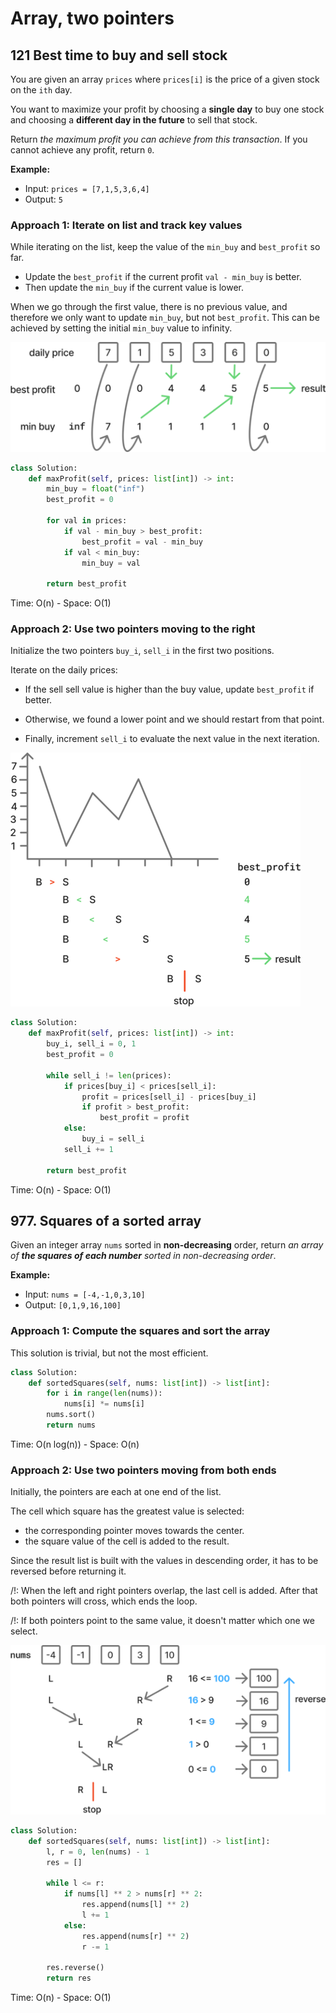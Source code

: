# Array, two pointers

## 121 Best time to buy and sell stock

You are given an array `prices` where `prices[i]` is the price of a given stock on the `ith` day.

You want to maximize your profit by choosing a **single day** to buy one stock and choosing a **different day in the future** to sell that stock.

Return *the maximum profit you can achieve from this transaction*. If you cannot achieve any profit, return `0`.



**Example:**

- Input: `prices = [7,1,5,3,6,4]`
- Output: `5`



### Approach 1: Iterate on list and track key values

While iterating on the list, keep the value of the `min_buy` and `best_profit` so far.

- Update the `best_profit` if the current profit `val - min_buy` is better.
- Then update the `min_buy` if the current value is lower.



When we go through the first value, there is no previous value, and therefore we only want to update `min_buy`, but not `best_profit`. This can be achieved by setting the initial `min_buy` value to infinity.



![121_1](README.assets/121_1_.png)



```python
class Solution:
    def maxProfit(self, prices: list[int]) -> int:
        min_buy = float("inf")
        best_profit = 0

        for val in prices:
            if val - min_buy > best_profit:
                best_profit = val - min_buy
            if val < min_buy:
                min_buy = val

        return best_profit
```

Time: O(n) - Space: O(1)



### Approach 2: Use two pointers moving to the right

Initialize the two pointers `buy_i`, `sell_i` in the first two positions.

Iterate on the daily prices:

- If the sell sell value is higher than the buy value, update `best_profit` if better.

- Otherwise, we found a lower point and we should restart from that point.
- Finally, increment `sell_i` to evaluate the next value in the next iteration.



![121_2](README.assets/121_2_.png)



```python
class Solution:
    def maxProfit(self, prices: list[int]) -> int:
        buy_i, sell_i = 0, 1
        best_profit = 0

        while sell_i != len(prices):
            if prices[buy_i] < prices[sell_i]:
                profit = prices[sell_i] - prices[buy_i]
                if profit > best_profit:
                    best_profit = profit
            else:
                buy_i = sell_i
            sell_i += 1

        return best_profit
```

Time: O(n) - Space: O(1)



## 977. Squares of a sorted array

Given an integer array `nums` sorted in **non-decreasing** order, return *an array of **the squares of each number** sorted in non-decreasing order*.



**Example:**

- Input: `nums = [-4,-1,0,3,10]`
- Output: `[0,1,9,16,100]`



### Approach 1: Compute the squares and sort the array

This solution is trivial, but not the most efficient.

```python
class Solution:
    def sortedSquares(self, nums: list[int]) -> list[int]:
        for i in range(len(nums)):
            nums[i] *= nums[i]
        nums.sort()
        return nums
```

Time: O(n log(n)) - Space: O(n)



### Approach 2: Use two pointers moving from both ends

Initially, the pointers are each at one end of the list.

The cell which square has the greatest value is selected:

- the corresponding pointer moves towards the center.
- the square value of the cell is added to the result.

Since the result list is built with the values in descending order, it has to be reversed before returning it.

/!\: When the left and right pointers overlap, the last cell is added. After that both pointers will cross, which ends the loop.

/!\: If both pointers point to the same value, it doesn't matter which one we select.



![977_2](README.assets/977_2_.png)



```python
class Solution:
    def sortedSquares(self, nums: list[int]) -> list[int]:
        l, r = 0, len(nums) - 1
        res = []

        while l <= r:
            if nums[l] ** 2 > nums[r] ** 2:
                res.append(nums[l] ** 2)
                l += 1
            else:
                res.append(nums[r] ** 2)
                r -= 1

        res.reverse()
        return res
```

Time: O(n) - Space: O(1)

